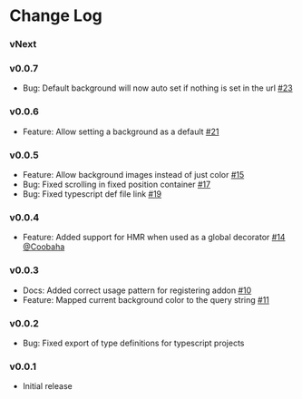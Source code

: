 # Change Log

### vNext

### v0.0.7

- Bug: Default background will now auto set if nothing is set in the url [#23](https://github.com/NewSpring/react-storybook-addon-backgrounds/pull/23)

### v0.0.6

- Feature: Allow setting a background as a default [#21](https://github.com/NewSpring/react-storybook-addon-backgrounds/pull/21)

### v0.0.5

- Feature: Allow background images instead of just color [#15](https://github.com/NewSpring/react-storybook-addon-backgrounds/pull/15)
- Bug: Fixed scrolling in fixed position container [#17](https://github.com/NewSpring/react-storybook-addon-backgrounds/pull/17)
- Bug: Fixed typescript def file link [#19](https://github.com/NewSpring/react-storybook-addon-backgrounds/pull/19)

### v0.0.4

- Feature: Added support for HMR when used as a global decorator [#14](https://github.com/NewSpring/react-storybook-addon-backgrounds/pull/14) [@Coobaha](https://github.com/Coobaha)

### v0.0.3

- Docs: Added correct usage pattern for registering addon [#10](https://github.com/NewSpring/react-storybook-addon-backgrounds/pull/10)
- Feature: Mapped current background color to the query string [#11](https://github.com/NewSpring/react-storybook-addon-backgrounds/pull/11)

### v0.0.2

- Bug: Fixed export of type definitions for typescript projects

### v0.0.1

- Initial release

